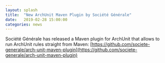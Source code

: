 ```yaml
---
layout: splash
title:  "New ArchUnit Maven Plugin by Société Générale"
date:   2019-02-28 15:00:00
categories: news
---
```


Société Générale has released a Maven plugin for ArchUnit that allows to run ArchUnit rules straight
from Maven: [https://github.com/societe-generale/arch-unit-maven-plugin](https://github.com/societe-generale/arch-unit-maven-plugin)
